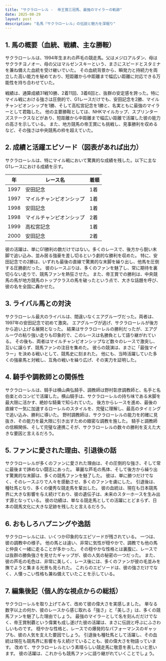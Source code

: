 ```yaml
---
title: "サクラローレル -  帝王賞三冠馬、最強のマイラーの軌跡"
date: 2025-08-29
layout: post
description: "名馬『サクラローレル』の伝説と魅力を深堀り"
---
```


## 1. 馬の概要（血統、戦績、主な勝鞍）

サクラローレルは、1994年生まれの芦毛の競走馬。父はメジロアルダン、母はサクラチヨノオー、母の父はマルゼンスキーという、まさにスピードとスタミナを兼ね備えた血統を受け継いでいた。  その血統背景から、瞬発力と持続力を両立した高い能力を秘めており、短距離から中距離まで幅広い距離に対応できる万能性を持ち合わせていた。

戦績は、通算成績31戦10勝、2着11回、3着6回と、抜群の安定感を誇った。特にマイル戦における強さは圧倒的で、G1レースだけでも、安田記念を2勝、マイルチャンピオンシップを1勝、そして高松宮記念を1勝と、名実ともに最強のマイラーとして君臨した。  他の主要勝鞍としては、NHKマイルカップ、スプリンターズステークスなどがあり、短距離から中距離まで幅広い距離で活躍した彼の能力の高さを示している。  また、地方競馬の帝王賞にも挑戦し、見事勝利を収めるなど、その強さは中央競馬の枠を超えていた。


## 2. 成績と活躍エピソード（図表があれば出力）

サクラローレルは、特にマイル戦において驚異的な成績を残した。以下に主なG1レースにおける成績を示す。

| 年 | レース名          | 着順 |
|---|-----------------|-----|
| 1997 | 安田記念          | 1着 |
| 1997 | マイルチャンピオンシップ | 1着 |
| 1998 | 安田記念          | 1着 |
| 1998 | マイルチャンピオンシップ | 2着 |
| 1999 | 高松宮記念        | 1着 |
| 2000 | 安田記念          | 2着 |


彼の活躍は、単にG1勝利の数だけではない。多くのレースで、後方から鋭い末脚で追い込み、並み居る強豪を差し切るという劇的な勝利を収めた。  特に、安田記念での2勝は、いずれも最後の直線で驚異的な末脚を繰り出し、他馬を圧倒する圧勝劇だった。  彼のレースぶりは、多くのファンを魅了し、常に期待を裏切らない走りで、競馬ファンを熱狂させた。  また、帝王賞での勝利は、中央競馬の馬が地方競馬のトップクラスの馬を破ったという点で、大きな話題を呼び、彼の名を全国に轟かせた。


## 3. ライバル馬との対決

サクラローレル最大のライバルは、間違いなくエアグルーヴだった。両者は、1997年の安田記念で初めて激突。  エアグルーヴが逃げ、サクラローレルが後方から追い上げる展開となった。  結果はサクラローレルの勝利だったが、エアグルーヴの粘り強い走りも印象的で、このレースは名勝負として語り継がれている。  その後も、両者はマイルチャンピオンシップなど数々のレースで激突し、互いに譲らず、競馬ファンの注目を集めた。  彼らの競演は、まさに「最強マイラー」を決める戦いとして、競馬史に刻まれた。  他にも、当時活躍していた多くの強豪馬と対戦し、互角の戦いを繰り広げ、その実力を証明した。


## 4. 騎手や調教師との関係性

サクラローレルは、騎手は横山典弘騎手、調教師は野村彰彦調教師と、名手と名伯楽とのコンビで活躍した。横山騎手は、サクラローレルの持ち味である末脚を最大限に活かす、絶妙な騎乗で知られていた。  後方からレースを進め、最後の直線で一気に加速するローレルのスタイルを、完璧に理解し、最高のタイミングで追い込み、勝利に導いた。  野村調教師は、サクラローレルの能力を的確に見抜き、その能力を最大限に引き出すための緻密な調教を施した。  騎手と調教師の信頼関係、そして完璧な連携こそが、サクラローレルの数々の勝利を支えた大きな要因と言えるだろう。


## 5. ファンに愛された理由、引退後の話

サクラローレルが多くのファンに愛された理由は、その圧倒的な強さ、そして常に最後まで諦めない闘志にあった。  華麗な芦毛の馬体、そして後方から繰り出す驚異的な末脚は、多くの競馬ファンを魅了した。  彼は、単に勝つだけでなく、そのレースぶりで人々を感動させ、多くのファンを虜にした。  引退後は、種牡馬となり、多くの優秀な競走馬を輩出した。  彼の血統は、現在も日本競馬界に大きな影響を与え続けており、彼の遺伝子は、未来のスターホースを生み出す源となっている。  彼の功績は、単なる競走馬としての活躍にとどまらず、日本の競馬文化に大きな足跡を残したと言えるだろう。


## 6. おもしろハプニングや逸話

サクラローレルには、いくつか印象的なエピソードが残されている。  一つは、彼の調教中の様子。  他の馬とは違い、非常に気性が穏やかで、調教でも他の馬と仲良く一緒に走ることが多かった。  その穏やかな性格とは裏腹に、レースでは抜群の勝負強さを見せたギャップが、彼の人気の秘密の一つだった。  また、彼の芦毛の毛色は、非常に美しく、レース後には、多くのファンが彼の毛並みを撫でようと集まる光景も見られた。  これらのエピソードは、彼の強さだけでなく、人懐っこい性格も兼ね備えていたことを示している。


## 7. 編集後記（個人的な視点からの総括）

サクラローレルを取り上げてみて、改めて彼の偉大さを実感しました。  単なる数字以上の何か、彼のレースから感じ取れる「強さ」と「美しさ」は、多くの競馬ファンを魅了した理由でしょう。  最強のマイラーとして名を刻んだだけでなく、帝王賞制覇という偉業も成し遂げた彼の活躍は、まさに伝説と呼ぶにふさわしいものです。  穏やかな性格と、レースでの爆発的なパフォーマンスのギャップも、彼の人気を支えた要因でしょう。  引退後も種牡馬として活躍し、その血統は現在も競馬界に影響を与え続けていることも、彼の偉大さを物語っています。  改めて、サクラローレルという素晴らしい競走馬に敬意を表したいと思います。  彼の活躍は、これからも競馬ファンに語り継がれていくことでしょう。
